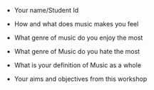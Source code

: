 - Your name/Student Id
- How and what does music makes you feel
- What genre of music do you enjoy the most
- What genre of Music do you hate the most
- What is your definition of Music as a whole

- Your aims and objectives from this workshop
